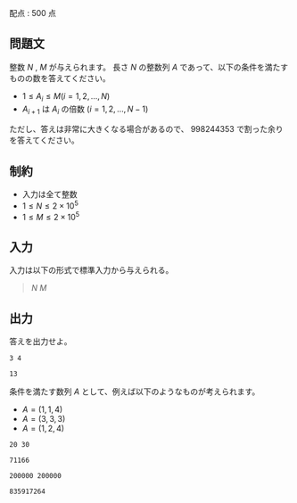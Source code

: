 配点 : $500$ 点

## 問題文

整数 $N$ , $M$ が与えられます。
長さ $N$ の整数列 $A$ であって、以下の条件を満たすものの数を答えてください。

- $1 \leq A_i \leq M \left(i = 1, 2, \ldots, N\right)$
- $A_{i+1}$ は $A_i$ の倍数 $\left(i = 1, 2, \ldots, N - 1\right)$

ただし、答えは非常に大きくなる場合があるので、 $998244353$ で割った余りを答えてください。

## 制約

- 入力は全て整数
- $1 \leq N \leq 2 \times 10^5$
- $1 \leq M \leq 2 \times 10^5$

## 入力

入力は以下の形式で標準入力から与えられる。

> $N$ $M$

## 出力

答えを出力せよ。

```input1
3 4
```

```output1
13
```

条件を満たす数列 $A$ として、例えば以下のようなものが考えられます。

- $A = \left(1, 1, 4\right)$
- $A = \left(3, 3, 3\right)$
- $A = \left(1, 2, 4\right)$

```input2
20 30
```

```output2
71166
```

```input3
200000 200000
```

```output3
835917264
```